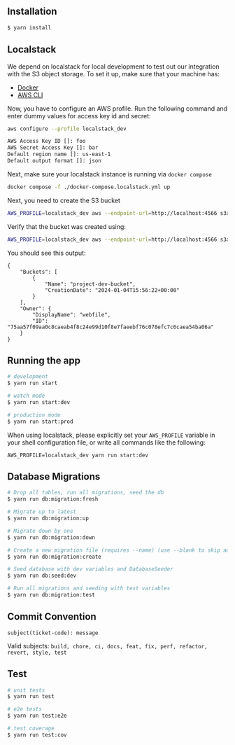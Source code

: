 ## Installation

```bash
$ yarn install
```


## Localstack

We depend on localstack for local development to test out our integration with the S3 object storage. To set it up, make sure that your machine has:

- [Docker](https://docs.docker.com/desktop/)
- [AWS CLI](https://docs.aws.amazon.com/cli/latest/userguide/getting-started-install.html)

Now, you have to configure an AWS profile. Run the following command and enter dummy values for access key id and secret:

```bash
aws configure --profile localstack_dev

AWS Access Key ID []: foo 
AWS Secret Access Key []: bar
Default region name []: us-east-1
Default output format []: json

```

Next, make sure your localstack instance is running via `docker compose`

```bash
docker compose -f ./docker-compose.localstack.yml up
```

Next, you need to create the S3 bucket
```bash
AWS_PROFILE=localstack_dev aws --endpoint-url=http://localhost:4566 s3api create-bucket --bucket project-dev-bucket
```

Verify that the bucket was created using:

```bash
AWS_PROFILE=localstack_dev aws --endpoint-url=http://localhost:4566 s3api list-buckets
```

You should see this output:

```
{
    "Buckets": [
        {
            "Name": "project-dev-bucket",
            "CreationDate": "2024-01-04T15:56:22+00:00"
        }
    ],
    "Owner": {
        "DisplayName": "webfile",
        "ID": "75aa57f09aa0c8caeab4f8c24e99d10f8e7faeebf76c078efc7c6caea54ba06a"
    }
}
```


## Running the app

```bash
# development
$ yarn run start

# watch mode
$ yarn run start:dev

# production mode
$ yarn run start:prod
```

When using localstack, please explicitly set your `AWS_PROFILE` variable in your shell configuration file, or write all commands like the following:

```
AWS_PROFILE=localstack_dev yarn run start:dev 
```

## Database Migrations

```bash
# Drop all tables, run all migrations, seed the db
$ yarn run db:migration:fresh 

# Migrate up to latest
$ yarn run db:migration:up

# Migrate down by one
$ yarn run db:migration:down

# Create a new migration file (requires --name) (use --blank to skip autogeneration)
$ yarn run db:migration:create

# Seed database with dev variables and DatabaseSeeder
$ yarn run db:seed:dev

# Run all migrations and seeding with test variables
$ yarn run db:migration:test
```

## Commit Convention
``subject(ticket-code): message``

Valid subjects:
``build, chore, ci, docs, feat, fix, perf, refactor, revert, style, test``

## Test

```bash
# unit tests
$ yarn run test

# e2e tests
$ yarn run test:e2e

# test coverage
$ yarn run test:cov
```
